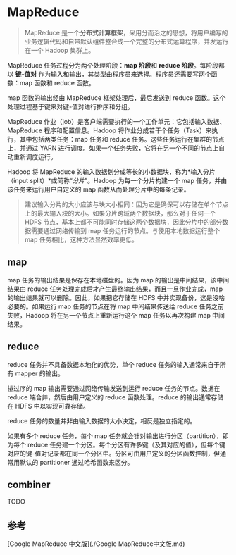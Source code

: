 # MapReduce

> MapReduce 是一个**分布式计算框架**，采用分而治之的思想，将用户编写的业务逻辑代码和自带默认组件整合成一个完整的分布式运算程序，并发运行在一个 Hadoop 集群上。

MapReduce 任务过程分为两个处理阶段：**map 阶段**和 **reduce 阶段**。每阶段都以 **键-值对** 作为输入和输出，其类型由程序员来选择。程序员还需要写两个函数：map 函数和 reduce 函数。

map 函数的输出经由 MapReduce 框架处理后，最后发送到 reduce 函数。这个处理过程基于键来对键-值对进行排序和分组。

MapReduce 作业（job）是客户端需要执行的一个工作单元：它包括输入数据、MapReduce 程序和配置信息。Hadoop 将作业分成若干个任务（Task）来执行，其中包括两类任务：map 任务和 reduce 任务。这些任务运行在集群的节点上，并通过 YARN 进行调度。如果一个任务失败，它将在另一个不同的节点上自动重新调度运行。

Hadoop 将 MapReduce 的输入数据划分成等长的小数据块，称为*输入分片（input split）*或简称“*分片*”。Hadoop 为每一个分片构建一个 map 任务，并由该任务来运行用户自定义的 map 函数从而处理分片中的每条记录。

> 建议输入分片的大小应该与块大小相同：因为它是确保可以存储在单个节点上的最大输入块的大小。如果分片跨域两个数据块，那么对于任何一个 HDFS 节点，基本上都不可能同时存储这两个数据块，因此分片中的部分数据需要通过网络传输到 map 任务运行的节点。与使用本地数据运行整个 map 任务相比，这种方法显然效率更低。

## map

map 任务的输出结果是保存在本地磁盘的。因为 map 的输出是中间结果，该中间结果由 reduce 任务处理完成后才产生最终输出结果，而且一旦作业完成，map 的输出结果就可以删除。因此，如果把它存储在 HDFS 中并实现备份，这是没啥必要的。如果运行 map 任务的节点在将 map 中间结果传送给 reduce 任务之前失败，Hadoop 将在另一个节点上重新运行这个 map 任务以再次构建 map 中间结果。

## reduce

reduce 任务并不具备数据本地化的优势，单个 reduce 任务的输入通常来自于所有 mapper 的输出。

排过序的 map 输出需要通过网络传输发送到运行 reduce 任务的节点。数据在 reduce 端合并，然后由用户定义的 reduce 函数处理。reduce 的输出通常存储在 HDFS 中以实现可靠存储。

reduce 任务的数量并非由输入数据的大小决定，相反是独立指定的。

如果有多个 reduce 任务，每个 map 任务就会针对输出进行分区（partition），即为每个 reduce 任务建一个分区。每个分区有许多键（及其对应的值），但每个键对应的键-值对记录都在同一个分区中。分区可由用户定义的分区函数控制，但通常用默认的 partitioner 通过哈希函数来区分。

## combiner

TODO

## 参考

[Google MapReduce 中文版](./Google MapReduce中文版.md)

